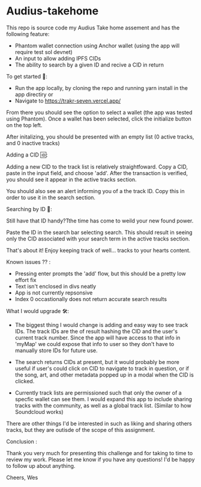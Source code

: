 # Audius-takehome

This repo is source code my Audius Take home assement and has the following feature:


- Phantom wallet connection using Anchor wallet (using the app will require test sol devnet)
- An input to allow adding IPFS CIDs
- The ability to search by a given ID and recive a CID in return


To get started 🛫:
- Run the app locally, by cloning the repo and running yarn install in the app directiry
or
- Navigate to https://trakr-seven.vercel.app/ 

From there you should see the option to select a wallet (the app was tested using Phantom). Once a wallet has been selected, click the initialize button on the top left.

After initalizing, you should be presented with an empty list (0 active tracks, and 0 inactive tracks)



Adding a CID 🆔: 
 
Adding a new CID to the track list is relatively straightfoward. Copy a CID, paste in the input field, and choose 'add'. After the transaction is verified, you should see it appear in the active tracks section.

You should also see an alert informing you of a the track ID. Copy this in order to use it in the search section. 




Searching by ID 🔎:

Still have that ID handy?Tthe time has come to weild your new found power.

Paste the ID in the search bar selecting search. This should result in seeing only the CID associated with your search term in the active tracks section. 

That's about it! Enjoy keeping track of well... tracks to your hearts content.  


Known issues ⁇ :
- Pressing enter prompts the 'add' flow, but this should be a pretty low effort fix 
- Text isn't enclosed in divs neatly
- App is not currently repsonsive
- Index 0 occastionally does not return accurate search results


What I would upgrade 🛠:

- The biggest thing I would change is adding and easy way to see track IDs. The track IDs are the of result hashing the CID and the user's current track number. Since the app will have access to that info in 'myMap' we could expose that info to user so they don't have to manually store IDs for future use. 

- The search returns CIDs at present, but it would probably be more useful if user's could click on CID to navigate to track in question, or if the song, art, and other metadata popped up in a modal when the CID is clicked.

- Currently track lists are permissioned such that only the owner of a specfic wallet can see them. I would expand this app to include sharing tracks with the community, as well as a global track list. (Similar to how Soundcloud works)

There are other things I'd be interested in such as liking and sharing others tracks, but they are outisde of the scope of this assignment. 



Conclusion :

Thank you very much for presenting this challenge and for taking to time to review my work. Please let me know if you have any questions! I'd be happy to follow up about anything. 

Cheers,
Wes
